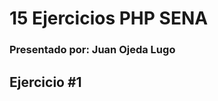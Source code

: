 <h1>15 Ejercicios PHP SENA</h1>
<h3>Presentado por: Juan Ojeda Lugo</h3>


<div>
  <h2>Ejercicio #1</h2>
  
</div>
